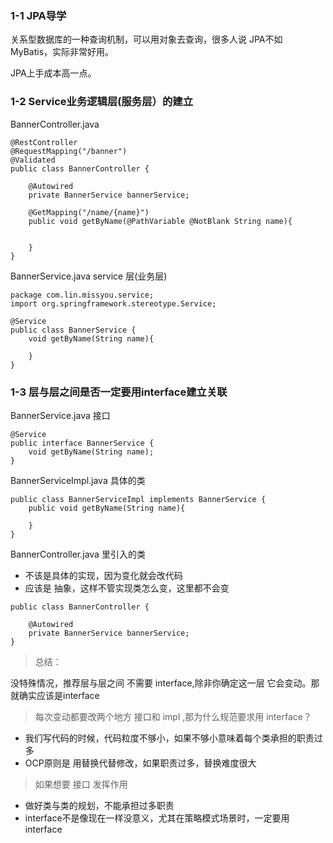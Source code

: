 ### 1-1 JPA导学

关系型数据库的一种查询机制，可以用对象去查询，很多人说 JPA不如 MyBatis，实际非常好用。

JPA上手成本高一点。

### 1-2 Service业务逻辑层(服务层）的建立

BannerController.java

```
@RestController
@RequestMapping("/banner")
@Validated
public class BannerController {

    @Autowired
    private BannerService bannerService;

    @GetMapping("/name/{name}")
    public void getByName(@PathVariable @NotBlank String name){


    }
}
```

BannerService.java  service 层(业务层)

```
package com.lin.missyou.service;
import org.springframework.stereotype.Service;

@Service
public class BannerService {
    void getByName(String name){

    }
}
```

### 1-3 层与层之间是否一定要用interface建立关联

BannerService.java 接口

```
@Service
public interface BannerService {
    void getByName(String name);
}

```

BannerServiceImpl.java 具体的类

```
public class BannerServiceImpl implements BannerService {
    public void getByName(String name){

    }
}
```

BannerController.java 里引入的类 

- 不该是具体的实现，因为变化就会改代码
- 应该是 抽象，这样不管实现类怎么变，这里都不会变

```
public class BannerController {

    @Autowired
    private BannerService bannerService;
}
```

> 总结：

没特殊情况，推荐层与层之间 不需要 interface,除非你确定这一层 它会变动。那就确实应该是interface

> 每次变动都要改两个地方 接口和 impl ,那为什么规范要求用 interface？

- 我们写代码的时候，代码粒度不够小，如果不够小意味着每个类承担的职责过多
- OCP原则是 用替换代替修改，如果职责过多，替换难度很大

> 如果想要 接口 发挥作用

- 做好类与类的规划，不能承担过多职责
- interface不是像现在一样没意义，尤其在策略模式场景时，一定要用interface

